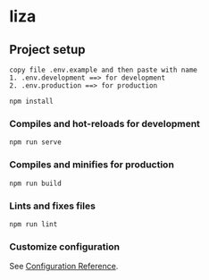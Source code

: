 # liza

## Project setup
```
copy file .env.example and then paste with name
1. .env.development ==> for development
2. .env.production ==> for production
```

```
npm install
```

### Compiles and hot-reloads for development
```
npm run serve
```

### Compiles and minifies for production
```
npm run build
```

### Lints and fixes files
```
npm run lint
```

### Customize configuration
See [Configuration Reference](https://cli.vuejs.org/config/).
